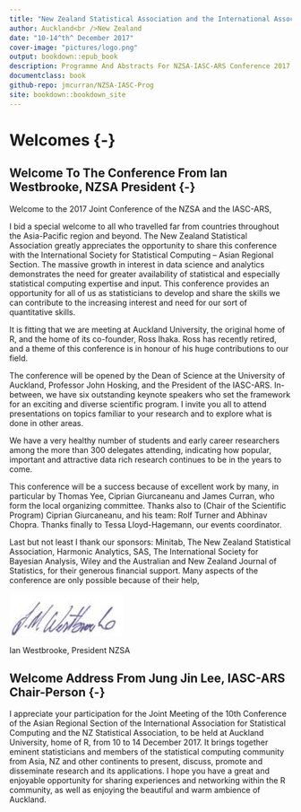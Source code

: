 ```yaml
--- 
title: "New Zealand Statistical Association and the International Association of Statistical Computing (Asian Regional Section) Joint Conference 2017"
author: Auckland<br />New Zealand
date: "10-14^th^ December 2017"
cover-image: "pictures/logo.png"
output: bookdown::epub_book
description: Programme And Abstracts For NZSA-IASC-ARS Conference 2017
documentclass: book
github-repo: jmcurran/NZSA-IASC-Prog
site: bookdown::bookdown_site
---
```


# Welcomes {-}

## Welcome To The Conference From Ian Westbrooke, NZSA President {-}

Welcome to the 2017 Joint Conference of the NZSA and the IASC-ARS,
 
I bid a special welcome to all who travelled far from countries throughout the Asia-Pacific region and beyond. The New Zealand Statistical Association greatly appreciates the opportunity to share this conference with the International Society for Statistical Computing – Asian Regional Section. The massive growth in interest in data science and analytics demonstrates the need for greater availability of statistical and especially statistical computing expertise and input. This conference provides an opportunity for all of us as statisticians to develop and share the skills we can contribute to the increasing interest and need for our sort of quantitative skills.
 
It is fitting that we are meeting at Auckland University, the original home of R, and the home of its co-founder, Ross Ihaka. Ross has recently retired, and a theme of this conference is in honour of his huge contributions to our field.
 
The conference will be opened by the Dean of Science at the University of Auckland, Professor John Hosking, and the President of the IASC-ARS.  In-between, we have six outstanding keynote speakers who set the framework for an exciting and diverse scientific program. I invite you all to attend presentations on topics familiar to your research and to explore what is done in other areas.
 
We have a very healthy number of students and early career researchers among the more than 300 delegates attending, indicating how popular, important and attractive data rich research continues to be in the years to come.
 
This conference will be a success because of excellent work by many, in particular by Thomas Yee, Ciprian Giurcaneanu and James Curran, who form the local organizing committee. Thanks also to (Chair of the Scientific Program) Ciprian Giurcaneanu, and his team: Rolf Turner and Abhinav Chopra. Thanks finally to Tessa Lloyd-Hagemann, our events coordinator.

Last but not least I thank our sponsors: Minitab, The New Zealand Statistical Association, Harmonic Analytics, SAS, The International Society for Bayesian Analysis, Wiley and the Australian and New Zealand Journal of Statistics,  for their generous financial support. Many aspects of the conference are only possible because of their help,

![](pictures/iansig.png)

Ian Westbrooke, President NZSA<br />

## Welcome Address From Jung Jin Lee, IASC-ARS Chair-Person {-}


I appreciate your participation for the Joint Meeting of the 10th
Conference of the Asian Regional Section of the International
Association for Statistical Computing and the NZ Statistical
Association, to be held at Auckland University, home of R, from 10 to
14 December 2017. It brings together eminent statisticians and members
of the statistical computing community from Asia, NZ and other
continents to present, discuss, promote and disseminate research and
its applications. I hope you have a great and enjoyable opportunity
for sharing experiences and networking within the R community, as well
as enjoying the beautiful and warm ambience of Auckland.




